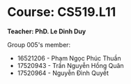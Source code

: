# Course: CS519.L11

**Teacher: PhD. Le Dinh Duy**

Group 005's member:
+ 16521206 - Phạm Ngọc Phúc Thuần
+ 17520943 - Trần Nguyễn Hồng Quân
+ 17520964 - Nguyễn Đình Quyết
